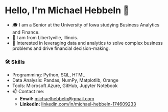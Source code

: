 # Hello, I'm Michael Hebbeln 👋
- 🎓 I am a Senior at the University of Iowa studying Business Analytics and Finance.
- 🏡 I am from Libertyville, Illinois.
- 🌟 Interested in leveraging data and analytics to solve complex business problems and drive financial decision-making.
### 🛠 Skills
- Programming: Python, SQL, HTML
- Data Analysis: Pandas, NumPy, Matplotlib, Orange
- Tools: Microsoft Azure, GitHub, Jupyter Notebook
- 📫 Contact me:
  - **Email:** michaelhebbeln@gmail.com
  - **LinkedIn:** [linkedin.com/in/michael-hebbeln-174609233](https://www.linkedin.com/in/michael-hebbeln-174609233)
